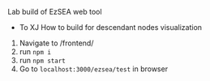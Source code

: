 Lab build of EzSEA web tool

- To XJ
How to build for descendant nodes visualization
1. Navigate to /frontend/
2. run `npm i`
3. run `npm start`
4. Go to `localhost:3000/ezsea/test` in browser